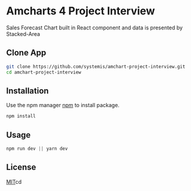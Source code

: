 # Amcharts 4 Project Interview 

Sales Forecast Chart built in React component and data is presented by Stacked-Area 

## Clone App 

```bash
git clone https://github.com/systemis/amchart-project-interview.git
cd amchart-project-interview
```


## Installation

Use the npm manager [npm](https://www.npmjs.com/) to install package.

```bash
npm install 
```


## Usage

```python
npm run dev || yarn dev 
```

## License
[MIT](https://choosealicense.com/licenses/mit/)cd